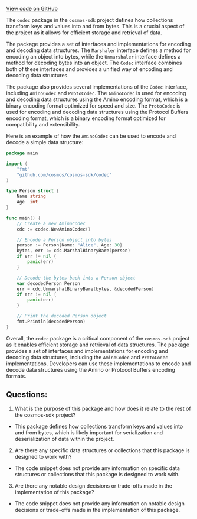 [View code on GitHub](https://github.com/cosmos/cosmos-sdk.git/collections/codec/doc.go)

The `codec` package in the `cosmos-sdk` project defines how collections transform keys and values into and from bytes. This is a crucial aspect of the project as it allows for efficient storage and retrieval of data. 

The package provides a set of interfaces and implementations for encoding and decoding data structures. The `Marshaler` interface defines a method for encoding an object into bytes, while the `Unmarshaler` interface defines a method for decoding bytes into an object. The `Codec` interface combines both of these interfaces and provides a unified way of encoding and decoding data structures. 

The package also provides several implementations of the `Codec` interface, including `AminoCodec` and `ProtoCodec`. The `AminoCodec` is used for encoding and decoding data structures using the Amino encoding format, which is a binary encoding format optimized for speed and size. The `ProtoCodec` is used for encoding and decoding data structures using the Protocol Buffers encoding format, which is a binary encoding format optimized for compatibility and extensibility. 

Here is an example of how the `AminoCodec` can be used to encode and decode a simple data structure:

```go
package main

import (
    "fmt"
    "github.com/cosmos/cosmos-sdk/codec"
)

type Person struct {
    Name string
    Age  int
}

func main() {
    // Create a new AminoCodec
    cdc := codec.NewAminoCodec()

    // Encode a Person object into bytes
    person := Person{Name: "Alice", Age: 30}
    bytes, err := cdc.MarshalBinaryBare(person)
    if err != nil {
        panic(err)
    }

    // Decode the bytes back into a Person object
    var decodedPerson Person
    err = cdc.UnmarshalBinaryBare(bytes, &decodedPerson)
    if err != nil {
        panic(err)
    }

    // Print the decoded Person object
    fmt.Println(decodedPerson)
}
```

Overall, the `codec` package is a critical component of the `cosmos-sdk` project as it enables efficient storage and retrieval of data structures. The package provides a set of interfaces and implementations for encoding and decoding data structures, including the `AminoCodec` and `ProtoCodec` implementations. Developers can use these implementations to encode and decode data structures using the Amino or Protocol Buffers encoding formats.
## Questions: 
 1. What is the purpose of this package and how does it relate to the rest of the cosmos-sdk project?
- This package defines how collections transform keys and values into and from bytes, which is likely important for serialization and deserialization of data within the project.

2. Are there any specific data structures or collections that this package is designed to work with?
- The code snippet does not provide any information on specific data structures or collections that this package is designed to work with.

3. Are there any notable design decisions or trade-offs made in the implementation of this package?
- The code snippet does not provide any information on notable design decisions or trade-offs made in the implementation of this package.
